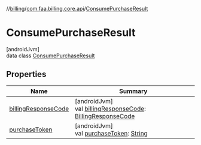 //[billing](../../../index.md)/[com.faa.billing.core.api](../index.md)/[ConsumePurchaseResult](index.md)

# ConsumePurchaseResult

[androidJvm]\
data class [ConsumePurchaseResult](index.md)

## Properties

| Name | Summary |
|---|---|
| [billingResponseCode](billing-response-code.md) | [androidJvm]<br>val [billingResponseCode](billing-response-code.md): [BillingResponseCode](../-billing-response-code/index.md) |
| [purchaseToken](purchase-token.md) | [androidJvm]<br>val [purchaseToken](purchase-token.md): [String](https://kotlinlang.org/api/latest/jvm/stdlib/kotlin/-string/index.html) |
